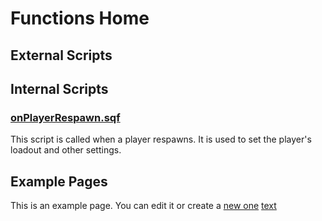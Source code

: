 # Functions Home

## External Scripts

## Internal Scripts

### [onPlayerRespawn.sqf](./internalScripts/onPlayerRespawn.md)

This script is called when a player respawns. It is used to set the player's loadout and other settings.

## Example Pages

This is an example page. You can edit it or create a [new one](new_page.md)
[text](example-page.md)
